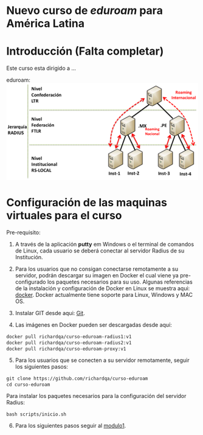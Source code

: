 # Nuevo curso de *eduroam* para América Latina

# Introducción (Falta completar)
Este curso esta dirigido a ...

eduroam:
![alt text](https://github.com/richardqa/curso-eduroam/blob/master/imagenes/eduroam1.png)

# Configuración de las maquinas virtuales para el curso

Pre-requisito:


1. A través de la aplicación __putty__ em Windows o el terminal de comandos de Linux, cada usuario se deberá conectar al servidor Radius de su Institución.

2. Para los usuarios que no consigan conectarse remotamente a su servidor, podrán descargar su imagen en Docker el cual viene ya pre-configurado los paquetes necesarios para su uso. Algunas referencias de la instalación y configuración de Docker en Linux se muestra aqui: [docker](https://docs.docker.com/engine/installation/). Docker actualmente tiene soporte para Linux, Windows y MAC OS.

3. Instalar GIT desde aqui: [Git](https://help.github.com/articles/set-up-git/).

4. Las imágenes en Docker pueden ser descargadas desde aquí: 

 ```
docker pull richardqa/curso-eduroam-radius1:v1
docker pull richardqa/curso-eduroam-radius2:v1
docker pull richardqa/curso-eduroam-proxy:v1

 ```
5. Para los usuarios que se conecten a su servidor remotamente, seguir los siguientes pasos:

 ```
git clone https://github.com/richardqa/curso-eduroam
cd curso-eduroam
 ```
Para instalar los paquetes necesarios para la configuración del servidor Radius:
 ```
bash scripts/inicio.sh
 ```
6. Para los siguientes pasos seguir al [modulo1](https://github.com/richardqa/curso-eduroam/blob/master/modulos/actividad1.md).








